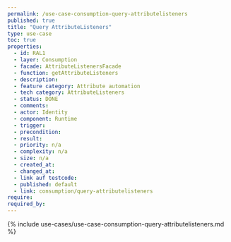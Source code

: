 ```yaml
---
permalink: /use-case-consumption-query-attributelisteners
published: true
title: "Query AttributeListeners"
type: use-case
toc: true
properties:
  - id: RAL1
  - layer: Consumption
  - facade: AttributeListenersFacade
  - function: getAttributeListeners
  - description:
  - feature category: Attribute automation
  - tech category: AttributeListeners
  - status: DONE
  - comments:
  - actor: Identity
  - component: Runtime
  - trigger:
  - precondition:
  - result:
  - priority: n/a
  - complexity: n/a
  - size: n/a
  - created_at:
  - changed_at:
  - link auf testcode:
  - published: default
  - link: consumption/query-attributelisteners
require:
required_by:
---
```


{% include use-cases/use-case-consumption-query-attributelisteners.md %}
